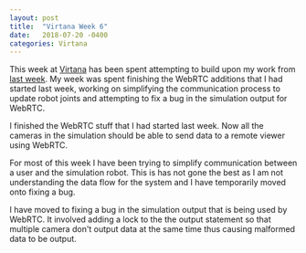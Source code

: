 ```yaml
---
layout: post
title:  "Virtana Week 6"
date:   2018-07-20 -0400
categories: Virtana
---
```


This week at [Virtana](https://virtanatech.com/) has been spent attempting to build upon my work from [last week](/posts/2018/07/13/Virtana-Week-5.html). My week was spent finishing the WebRTC additions that I had started last week, working on simplifying the communication process to update robot joints and attempting to fix a bug in the simulation output for WebRTC.

I finished the WebRTC stuff that I had started last week. Now all the cameras in the simulation should be able to send data to a remote viewer using WebRTC.

For most of this week I have been trying to simplify communication between a user and the simulation robot. This is has not gone the best as I am not understanding the data flow for the system and I have temporarily moved onto fixing a bug.

I have moved to fixing a bug in the simulation output that is being used by WebRTC. It involved adding a lock to the the output statement so that multiple camera don't output data at the same time thus causing malformed data to be output.
